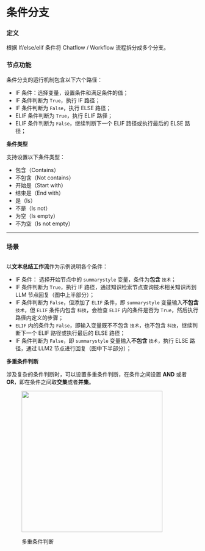 # 条件分支

### 定义

根据 If/else/elif 条件将 Chatflow / Workflow 流程拆分成多个分支。

### 节点功能

条件分支的运行机制包含以下六个路径：

* IF 条件：选择变量，设置条件和满足条件的值；
* IF 条件判断为 `True`，执行 IF 路径；
* IF 条件判断为 `False`，执行 ELSE 路径；
* ELIF 条件判断为 `True`，执行 ELIF 路径；
* ELIF 条件判断为 `False`，继续判断下一个 ELIF 路径或执行最后的 ELSE 路径；

**条件类型**

支持设置以下条件类型：

* 包含（Contains）
* 不包含（Not contains）
* 开始是（Start with）
* 结束是（End with）
* 是（Is）
* 不是（Is not）
* 为空（Is empty）
* 不为空（Is not empty）

***

### 场景

<figure><img src="https://assets-docs.dify.ai/dify-enterprise-mintlify/zh_CN/guides/workflow/node/c9655478c988a816a99485f50467049e.png" alt=""><figcaption></figcaption></figure>

以**文本总结工作流**作为示例说明各个条件：

* IF 条件： 选择开始节点中的 `summarystyle` 变量，条件为**包含** `技术`；
* IF 条件判断为 `True`，执行 IF 路径，通过知识检索节点查询技术相关知识再到 LLM 节点回复（图中上半部分）；
* IF 条件判断为 `False`，但添加了 `ELIF` 条件，即 `summarystyle` 变量输入**不包含**`技术`，但 `ELIF` 条件内包含 `科技`，会检查 `ELIF` 内的条件是否为 `True`，然后执行路径内定义的步骤；
* `ELIF` 内的条件为 `False`，即输入变量既不不包含 `技术`，也不包含 `科技`，继续判断下一个 ELIF 路径或执行最后的 ELSE 路径；
* IF 条件判断为 `False`，即 `summarystyle` 变量输入**不包含** `技术`，执行 ELSE 路径，通过 LLM2 节点进行回复（图中下半部分）；

**多重条件判断**

涉及复杂的条件判断时，可以设置多重条件判断，在条件之间设置 **AND** 或者 **OR**，即在条件之间取**交集**或者**并集**。

<figure><img src="https://assets-docs.dify.ai/dify-enterprise-mintlify/zh_CN/guides/workflow/node/c3bf3ebe6bc8709f5bc5099eb1242845.png" alt="" width="369"><figcaption><p>多重条件判断</p></figcaption></figure>
